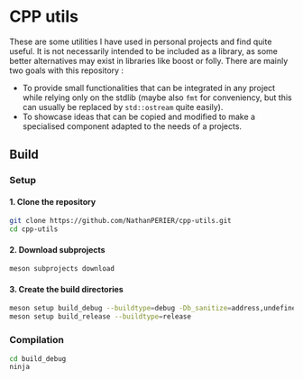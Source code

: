 
# CPP utils

These are some utilities I have used in personal projects and find quite useful. It is not necessarily intended to be included as a library, as some better alternatives may exist in libraries like boost or folly. There are mainly two goals with this repository :
- To provide small functionalities that can be integrated in any project while relying only on the stdlib (maybe also `fmt` for conveniency, but this can usually be replaced by `std::ostream` quite easily).
- To showcase ideas that can be copied and modified to make a specialised component adapted to the needs of a projects.

## Build

### Setup

#### 1. Clone the repository

```bash
git clone https://github.com/NathanPERIER/cpp-utils.git
cd cpp-utils
```

#### 2. Download subprojects

```bash
meson subprojects download
```

#### 3. Create the build directories

```bash
meson setup build_debug --buildtype=debug -Db_sanitize=address,undefined
meson setup build_release --buildtype=release
```

### Compilation

```bash
cd build_debug
ninja
```

